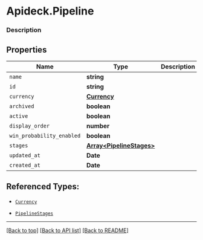# Apideck.Pipeline

### Description

## Properties
Name | Type | Description | Notes
------------ | ------------- | ------------- | -------------
`name` | **string** |  | 
`id` | **string** |  | [optional] 
`currency` | [**Currency**](Currency.md) |  | [optional] 
`archived` | **boolean** |  | [optional] 
`active` | **boolean** |  | [optional] 
`display_order` | **number** |  | [optional] 
`win_probability_enabled` | **boolean** |  | [optional] 
`stages` | [**Array&lt;PipelineStages&gt;**](PipelineStages.md) |  | [optional] 
`updated_at` | **Date** |  | [optional] 
`created_at` | **Date** |  | [optional] 





## Referenced Types:


* [`Currency`](Currency.md)




* [`PipelineStages`](PipelineStages.md)



---

[[Back to top]](#) [[Back to API list]](../../../../README.md#documentation-for-api-endpoints) [[Back to README]](../../../../README.md)


